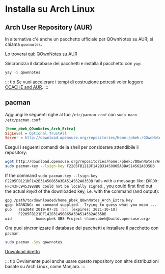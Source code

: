 # Installa su Arch Linux

## Arch User Repository (AUR)

In alternativa c'è anche un pacchetto ufficiale per QOwnNotes su AUR, si chiama `qownnotes`.

Lo troverai qui: [QOwnNotes su AUR](https://aur.archlinux.org/packages/qownnotes)

Sincronizza il database dei pacchetti e installa il pacchetto con `yay`:

```bash
yay -S qownnotes
```

::: tip
Se vuoi accelerare i tempi di costruzione potresti voler leggere [CCACHE and AUR](https://www.reddit.com/r/archlinux/comments/6vez44/a_small_tip_if_you_compile_from_aur/).
:::

## pacman

Aggiungi le seguenti righe al tuo `/etc/pacman.conf` con `sudo nano /etc/pacman.conf`:

```ini
[home_pbek_QOwnNotes_Arch_Extra]
SigLevel = Optional TrustAll
Server = http://download.opensuse.org/repositories/home:/pbek:/QOwnNotes/Arch_Extra/$arch
```

Esegui i seguenti comandi della shell per considerare attendibile il repository:

```bash
wget http://download.opensuse.org/repositories/home:/pbek:/QOwnNotes/Arch_Extra/x86_64/home_pbek_QOwnNotes_Arch_Extra.key -O - | sudo pacman-key --add -
sudo pacman-key --lsign-key F2205FB121DF142B31450865A3BA514562A835DB
```

If the command `sudo pacman-key --lsign-key F2205FB121DF142B31450865A3BA514562A835DB` fails with a message like: `ERROR: FFC43FC94539B8B0 could not be locally signed.`, you could first find out the actual _keyid_ of the downloaded key, i.e. with the command (and output):

```bash
gpg /path/to/downloaded/home_pbek_QOwnNotes_Arch_Extra.key
gpg: WARNING: no command supplied.  Trying to guess what you mean ...
pub   rsa2048 2019-07-31 [SC] [expires: 2021-10-10]
      F2205FB121DF142B31450865A3BA514562A835DB
uid           home:pbek OBS Project <home:pbek@build.opensuse.org>
```

Ora puoi sincronizzare il database dei pacchetti e installare il pacchetto con `pacman`:

```bash
sudo pacman -Syy qownnotes
```

[Download diretto](https://download.opensuse.org/repositories/home:/pbek:/QOwnNotes/Arch_Extra)

::: tip
Ovviamente puoi anche usare questo repository con altre distribuzioni basate su Arch Linux, come Manjaro.
:::
